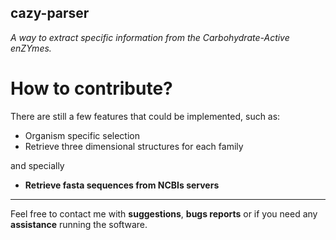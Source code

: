 ## cazy-parser
*A way to extract specific information from the Carbohydrate-Active enZYmes.*

# How to contribute?

There are still a few features that could be implemented, such as:

* Organism specific selection
* Retrieve three dimensional structures for each family

and specially

* **Retrieve fasta sequences from NCBIs servers**

___

Feel free to contact me with **suggestions**, **bugs reports** or if you need any **assistance** running the software.

